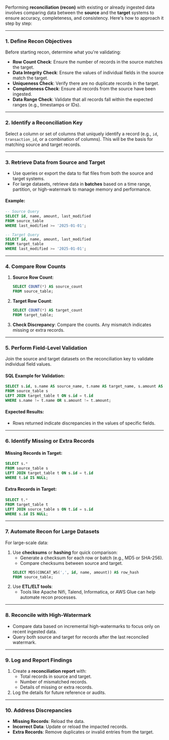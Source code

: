 Performing **reconciliation (recon)** with existing or already ingested data involves comparing data between the **source** and the **target** systems to ensure accuracy, completeness, and consistency. Here's how to approach it step by step:

---

### **1. Define Recon Objectives**
Before starting recon, determine what you're validating:
- **Row Count Check**: Ensure the number of records in the source matches the target.
- **Data Integrity Check**: Ensure the values of individual fields in the source match the target.
- **Uniqueness Check**: Verify there are no duplicate records in the target.
- **Completeness Check**: Ensure all records from the source have been ingested.
- **Data Range Check**: Validate that all records fall within the expected ranges (e.g., timestamps or IDs).

---

### **2. Identify a Reconciliation Key**
Select a column or set of columns that uniquely identify a record (e.g., `id`, `transaction_id`, or a combination of columns). This will be the basis for matching source and target records.

---

### **3. Retrieve Data from Source and Target**
- Use queries or export the data to flat files from both the source and target systems.
- For large datasets, retrieve data in **batches** based on a time range, partition, or high-watermark to manage memory and performance.

#### Example:
```sql
-- Source Query
SELECT id, name, amount, last_modified 
FROM source_table 
WHERE last_modified >= '2025-01-01';

-- Target Query
SELECT id, name, amount, last_modified 
FROM target_table 
WHERE last_modified >= '2025-01-01';
```

---

### **4. Compare Row Counts**
1. **Source Row Count**:
   ```sql
   SELECT COUNT(*) AS source_count 
   FROM source_table;
   ```

2. **Target Row Count**:
   ```sql
   SELECT COUNT(*) AS target_count 
   FROM target_table;
   ```

3. **Check Discrepancy**:
   Compare the counts. Any mismatch indicates missing or extra records.

---

### **5. Perform Field-Level Validation**
Join the source and target datasets on the reconciliation key to validate individual field values.

#### SQL Example for Validation:
```sql
SELECT s.id, s.name AS source_name, t.name AS target_name, s.amount AS source_amount, t.amount AS target_amount
FROM source_table s
LEFT JOIN target_table t ON s.id = t.id
WHERE s.name != t.name OR s.amount != t.amount;
```

#### Expected Results:
- Rows returned indicate discrepancies in the values of specific fields.

---

### **6. Identify Missing or Extra Records**
#### Missing Records in Target:
```sql
SELECT s.*
FROM source_table s
LEFT JOIN target_table t ON s.id = t.id
WHERE t.id IS NULL;
```

#### Extra Records in Target:
```sql
SELECT t.*
FROM target_table t
LEFT JOIN source_table s ON t.id = s.id
WHERE s.id IS NULL;
```

---

### **7. Automate Recon for Large Datasets**
For large-scale data:
1. Use **checksums** or **hashing** for quick comparison:
   - Generate a checksum for each row or batch (e.g., MD5 or SHA-256).
   - Compare checksums between source and target.
   ```sql
   SELECT MD5(CONCAT_WS(',', id, name, amount)) AS row_hash
   FROM source_table;
   ```
2. Use **ETL/ELT tools**:
   - Tools like Apache Nifi, Talend, Informatica, or AWS Glue can help automate recon processes.

---

### **8. Reconcile with High-Watermark**
- Compare data based on incremental high-watermarks to focus only on recent ingested data.
- Query both source and target for records after the last reconciled watermark.

---

### **9. Log and Report Findings**
1. Create a **reconciliation report** with:
   - Total records in source and target.
   - Number of mismatched records.
   - Details of missing or extra records.
2. Log the details for future reference or audits.

---

### **10. Address Discrepancies**
- **Missing Records**: Reload the data.
- **Incorrect Data**: Update or reload the impacted records.
- **Extra Records**: Remove duplicates or invalid entries from the target.
